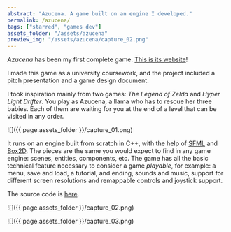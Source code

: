 ```yaml
---
abstract: "Azucena. A game built on an engine I developed."
permalink: /azucena/
tags: ["starred", "games dev"]
assets_folder: "/assets/azucena"
preview_img: "/assets/azucena/capture_02.png"
---
```


*Azucena* has been my first complete game. [This is its website](https://marcomoroni.github.io/azucena/)!

I made this game as a university coursework, and the project included a pitch presentation and a game design document.

I took inspiration mainly from two games: *The Legend of Zelda* and *Hyper Light Drifter*. You play as Azucena, a llama who has to rescue her three babies. Each of them are waiting for you at the end of a level that can be visited in any order.

![]({{ page.assets_folder }}/capture_01.png)

It runs on an engine built from scratch in C++, with the help of [SFML](https://www.sfml-dev.org/) and [Box2D](https://github.com/erincatto/Box2D). The pieces are the same you would expect to find in any game engine: scenes, entities, components, etc. The game has all the basic technical feature necessary to consider a game *playable*, for example: a menu, save and load, a tutorial, and ending, sounds and music, support for different screen resolutions and remappable controls and joystick support.

The source code is [here](https://github.com/marcomoroni/azucena).

![]({{ page.assets_folder }}/capture_02.png)

![]({{ page.assets_folder }}/capture_03.png)
